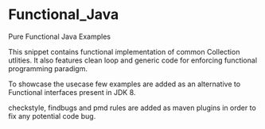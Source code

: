 # Functional_Java
Pure Functional Java Examples

This snippet contains functional implementation of common Collection utlities. It also features clean loop and generic code for enforcing functional programming paradigm.

To showcase the usecase few examples are added as an alternative to Functional interfaces present in JDK 8.

checkstyle, findbugs and pmd rules are added as maven plugins in order to fix any potential code bug. 
